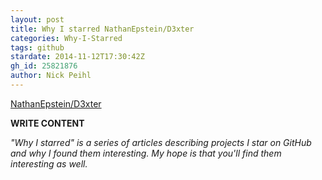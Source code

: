 ```yaml
---
layout: post
title: Why I starred NathanEpstein/D3xter
categories: Why-I-Starred
tags: github
stardate: 2014-11-12T17:30:42Z
gh_id: 25821876
author: Nick Peihl
---
```


[NathanEpstein/D3xter](star.repo.html_url)

**WRITE CONTENT**

*"Why I starred" is a series of articles describing projects I star on GitHub and why I found them interesting. My hope is that you'll find them interesting as well.*

